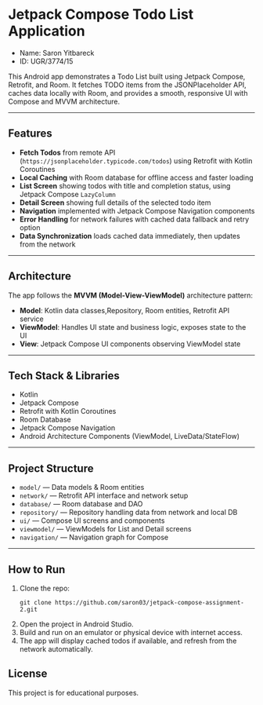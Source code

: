 # Jetpack Compose Todo List Application
- Name: Saron Yitbareck
- ID: UGR/3774/15

This Android app demonstrates a Todo List built using Jetpack Compose, Retrofit, and Room. It fetches TODO items from the JSONPlaceholder API, caches data locally with Room, and provides a smooth, responsive UI with Compose and MVVM architecture.

---

## Features

- **Fetch Todos** from remote API (`https://jsonplaceholder.typicode.com/todos`) using Retrofit with Kotlin Coroutines
- **Local Caching** with Room database for offline access and faster loading
- **List Screen** showing todos with title and completion status, using Jetpack Compose `LazyColumn`
- **Detail Screen** showing full details of the selected todo item
- **Navigation** implemented with Jetpack Compose Navigation components
- **Error Handling** for network failures with cached data fallback and retry option
- **Data Synchronization** loads cached data immediately, then updates from the network

---

## Architecture

The app follows the **MVVM (Model-View-ViewModel)** architecture pattern:

- **Model**: Kotlin data classes,Repository, Room entities, Retrofit API service
- **ViewModel**: Handles UI state and business logic, exposes state to the UI
- **View**: Jetpack Compose UI components observing ViewModel state

---

## Tech Stack & Libraries

- Kotlin
- Jetpack Compose
- Retrofit with Kotlin Coroutines
- Room Database
- Jetpack Compose Navigation
- Android Architecture Components (ViewModel, LiveData/StateFlow)

---

## Project Structure

- `model/` — Data models & Room entities
- `network/` — Retrofit API interface and network setup
- `database/` — Room database and DAO
- `repository/` — Repository handling data from network and local DB
- `ui/` — Compose UI screens and components
- `viewmodel/` — ViewModels for List and Detail screens
- `navigation/` — Navigation graph for Compose

---

## How to Run

1. Clone the repo:
   ```
   git clone https://github.com/saron03/jetpack-compose-assignment-2.git
   ```
2. Open the project in Android Studio.
3. Build and run on an emulator or physical device with internet access.
4. The app will display cached todos if available, and refresh from the network automatically.

## License
This project is for educational purposes.

